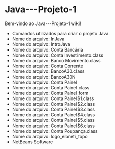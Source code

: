 # Java---Projeto-1
Bem-vindo ao Java---Projeto-1 wiki!
- Comandos utilizados para criar o projeto Java.
- Nome do arquivo: InJava
- Nome do arquivo: IntroJava
- Nome do arquivo: Conta Bancária
- Nome do arquivo: Conta Investimento.class
- Nome do arquivo: Banco Movimento.class
- Nome do arquivo: Conta Corrente
- Nome do arquivo:  BancoA30.class
- Nome do arquivo: BancoA30N
- Nome do arquivo: Conta Painel
- Nome do arquivo: Conta Painel.class
- Nome do arquivo: Conta Painel.form
- Nome do arquivo: Conta Painel$1.class
- Nome do arquivo: Conta Painel$2.class
- Nome do arquivo: Conta Painel$3.class
- Nome do arquivo: Conta Painel$4.class
- Nome do arquivo: Conta Painel$5.class
- Nome do arquivo: Conta Painel$6.class
- Nome do arquivo: Conta Poupança.class
- Nome do arquivo: logo_eibneti_topo
- NetBeans
Software




